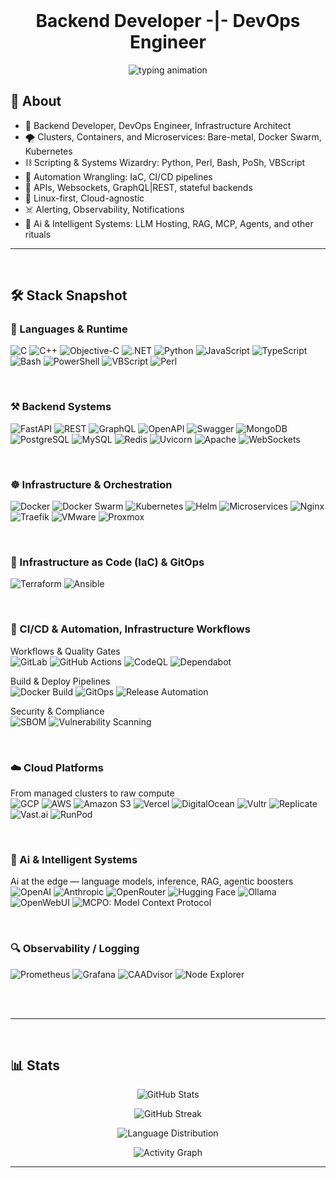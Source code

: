<br>
<h1 align="center">
Backend Developer -|- DevOps Engineer
</h1>

<p align="center">
  <img src="https://readme-typing-svg.demolab.com?font=Fira+Code&weight=300&size=16&pause=1000&color=CCCCCC&background=00000000&center=true&vCenter=true&width=600&height=35&lines=%E2%96%88+automating+the+void;%E2%96%88+orchestrating+chaos&cursor=_&repeat=true" alt="typing animation" />
</p>

## 🧠 About

- 🧱 Backend Developer, DevOps Engineer, Infrastructure Architect
- 🌪️ Clusters, Containers, and Microservices: Bare-metal, Docker Swarm, Kubernetes
- ⛓️ Scripting & Systems Wizardry: Python, Perl, Bash, PoSh, VBScript
- 🔁 Automation Wrangling: IaC, CI/CD pipelines
- 🚧 APIs, Websockets, GraphQL|REST, stateful backends
- 🧬 Linux-first, Cloud-agnostic
- ☠️ Alerting, Observability, Notifications
- 🧠 Ai & Intelligent Systems: LLM Hosting, RAG, MCP, Agents, and other rituals

---

<br>

## 🛠️ Stack Snapshot

### 🧩 Languages & Runtime
![C](https://img.shields.io/badge/C-A8B9CC?style=for-the-badge&logo=c&logoColor=black)
![C++](https://img.shields.io/badge/C%2B%2B-00599C?style=for-the-badge&logo=c%2B%2B&logoColor=white)
![Objective-C](https://img.shields.io/badge/Objective--C-FFFFFF?style=for-the-badge&logo=apple&logoColor=black)
![.NET](https://img.shields.io/badge/.NET-512BD4?style=for-the-badge&logo=dotnet&logoColor=white)
![Python](https://img.shields.io/badge/Python-6BA539?style=for-the-badge&logo=python&logoColor=white)
![JavaScript](https://img.shields.io/badge/JavaScript-F7DF1E?style=for-the-badge&logo=javascript&logoColor=black)
![TypeScript](https://img.shields.io/badge/TypeScript-F7DF1E?style=for-the-badge&logo=typescript&logoColor=black)
![Bash](https://img.shields.io/badge/Bash-2F2F2F?style=for-the-badge&logo=gnubash&logoColor=white)
![PowerShell](https://img.shields.io/badge/PowerShell-3178C6?style=for-the-badge&logo=powershell&logoColor=white)
![VBScript](https://img.shields.io/badge/VBScript-6A5ACD?style=for-the-badge&logo=windows&logoColor=white)
![Perl](https://img.shields.io/badge/Perl-39457E?style=for-the-badge&logo=perl&logoColor=white)

<br>

### ⚒️ Backend Systems
![FastAPI](https://img.shields.io/badge/FastAPI-109989?style=for-the-badge&logo=fastapi&logoColor=white)
![REST](https://img.shields.io/badge/REST-FF6F00?style=for-the-badge&logo=postman&logoColor=white)
![GraphQL](https://img.shields.io/badge/-GraphQL-E10098?style=for-the-badge&logo=graphql&logoColor=white)
![OpenAPI](https://img.shields.io/badge/OpenAPI-6BB?style=for-the-badge&logo=openapiinitiative&logoColor=white)
![Swagger](https://img.shields.io/badge/Swagger-85EA2D?style=for-the-badge&logo=swagger&logoColor=black)
![MongoDB](https://img.shields.io/badge/MongoDB-47A248?style=for-the-badge&logo=mongodb&logoColor=white)
![PostgreSQL](https://img.shields.io/badge/PostgreSQL-336791?style=for-the-badge&logo=postgresql&logoColor=white)
![MySQL](https://img.shields.io/badge/MySQL-4479A1?style=for-the-badge&logo=mysql&logoColor=white)
![Redis](https://img.shields.io/badge/Redis-DC382D?style=for-the-badge&logo=redis&logoColor=white)
![Uvicorn](https://img.shields.io/badge/Uvicorn-806080?style=for-the-badge&logo=uvicorn&logoColor=white)
![Apache](https://img.shields.io/badge/Apache-D22128?style=for-the-badge&logo=apache&logoColor=white)
![WebSockets](https://img.shields.io/badge/WebSockets-010101?style=for-the-badge&logo=socketdotio&logoColor=white)


<br>

### ☸️ Infrastructure & Orchestration
![Docker](https://img.shields.io/badge/Docker-2496ED?style=for-the-badge&logo=docker&logoColor=white)
![Docker Swarm](https://img.shields.io/badge/Docker--Swarm-326CE5?style=for-the-badge&logo=docker&logoColor=white)
![Kubernetes](https://img.shields.io/badge/Kubernetes-326CE5?style=for-the-badge&logo=kubernetes&logoColor=white)
![Helm](https://img.shields.io/badge/Helm-0F1689?style=for-the-badge&logo=helm&logoColor=white)
![Microservices](https://img.shields.io/badge/Microservices-FF6F00?style=for-the-badge&logo=kubernetes&logoColor=white)
![Nginx](https://img.shields.io/badge/nginx-%23009639.svg?style=for-the-badge&logo=nginx&logoColor=white)
![Traefik](https://img.shields.io/badge/Traefik-24A1C1?style=for-the-badge&logo=traefik&logoColor=white)
![VMware](https://img.shields.io/badge/VMware-607078?style=for-the-badge&logo=vmware&logoColor=white)
![Proxmox](https://img.shields.io/badge/proxmox-proxmox?style=for-the-badge&logo=proxmox&logoColor=%23E57000&labelColor=%232b2a33&color=%232b2a33)


<br>

### 🧬 Infrastructure as Code (IaC) & GitOps
![Terraform](https://img.shields.io/badge/Terraform-623CE4?style=for-the-badge&logo=terraform&logoColor=white)
![Ansible](https://img.shields.io/badge/Ansible-EE0000?style=for-the-badge&logo=ansible&logoColor=white)

<br>

### 🚀 CI/CD & Automation, Infrastructure Workflows

Workflows & Quality Gates <br>
![GitLab](https://img.shields.io/badge/gitlab-%23181717.svg?style=for-the-badge&logo=gitlab&logoColor=white)
![GitHub Actions](https://img.shields.io/badge/GitHub%20Actions-2088FF?style=for-the-badge&logo=githubactions&logoColor=white)
![CodeQL](https://img.shields.io/badge/CodeQL-000000?style=for-the-badge&logo=github&logoColor=white)
![Dependabot](https://img.shields.io/badge/Dependabot-025E8C?style=for-the-badge&logo=dependabot&logoColor=white)

Build & Deploy Pipelines <br>
![Docker Build](https://img.shields.io/badge/Docker%20Build-2496ED?style=for-the-badge&logo=docker&logoColor=white)
![GitOps](https://img.shields.io/badge/GitOps-FF6C37?style=for-the-badge&logo=git&logoColor=white)
![Release Automation](https://img.shields.io/badge/Release%20Automation-2088FF?style=for-the-badge&logo=github&logoColor=white)

Security & Compliance <br>
![SBOM](https://img.shields.io/badge/SBOM-FF6B35?style=for-the-badge&logo=npm&logoColor=white)
![Vulnerability Scanning](https://img.shields.io/badge/Vulnerability%20Scanning-FF0000?style=for-the-badge&logo=dependabot&logoColor=white)

<br>


### ☁️ Cloud Platforms
From managed clusters to raw compute <br>
![GCP](https://img.shields.io/badge/GCP-4285F4?style=for-the-badge&logo=googlecloud&logoColor=white)
<img src="https://camo.githubusercontent.com/11213f52bbb62d8e6b5ed077eb8e5646205b55485536e99f65742a02080a5970/68747470733a2f2f637573746f6d2d69636f6e2d6261646765732e64656d6f6c61622e636f6d2f62616467652f4157532d2532334646393930302e7376673f7374796c653d666f722d7468652d6261646765266c6f676f3d617773266c6f676f436f6c6f723d7768697465" alt="AWS" data-canonical-src="https://custom-icon-badges.demolab.com/badge/AWS-%23FF9900.svg?style=for-the-badge&amp;logo=aws&amp;logoColor=white" style="max-width: 100%;">
![Amazon S3](https://img.shields.io/badge/Amazon%20S3-569A31?style=for-the-badge&logo=amazons3&logoColor=white)
![Vercel](https://img.shields.io/badge/Vercel-000000?style=for-the-badge&logo=vercel&logoColor=white)
![DigitalOcean](https://img.shields.io/badge/DigitalOcean-0080FF?style=for-the-badge&logo=digitalocean&logoColor=white)
![Vultr](https://img.shields.io/badge/Vultr-007BFC?style=for-the-badge&logo=vultr&logoColor=white)
![Replicate](https://img.shields.io/badge/Replicate-101010?style=for-the-badge&logo=data:image/svg+xml;base64,PHN2ZyB2aWV3Qm94PSIwIDAgMjczIDEwMCIgeG1sbnM9Imh0dHA6Ly93d3cudzMub3JnLzIwMDAvc3ZnIj48cGF0aCBkPSJNMCAxMDB2LTIuMzhjMC00Ny40NSA1Ny40OCA5LjcxIDk1Ljg5LTE0LjAyQzEzNC40OSA1NC45NiAxMTEuNzYgMjcuMTIgMTE1LjgxIDBjMjUuMS0yLjMyIDUwLjIxIDQ2LjI3IDcwLjYyIDY2LjY4IDU3LjQ4LTQuMTQgODAuMjEgMjIuNCA4Ni4yMiAzMy4zMi01MC4yMSA4LjI6LTg1LjkgNDYuNC0xMDIuODggNzUuMzN6IiBmaWxsPSIjMDBmZjNjIi8+PC9zdmc+&logoColor=white)
![Vast.ai](https://img.shields.io/badge/Vast.ai-5A67D8?style=for-the-badge&logo=nvidia&logoColor=white)
![RunPod](https://img.shields.io/badge/RunPod.io-663399?style=for-the-badge&logo=docker&logoColor=white)

<br>

### 🧠 Ai & Intelligent Systems
Ai at the edge — language models, inference, RAG, agentic boosters <br>
![OpenAI](https://img.shields.io/badge/OpenAI-412991?style=for-the-badge&logo=openai&logoColor=white)
![Anthropic](https://img.shields.io/badge/Anthropic-000000?style=for-the-badge&logo=anthropic&logoColor=white)
![OpenRouter](https://img.shields.io/badge/OpenRouter-E6522C?style=for-the-badge&logo=openai&logoColor=white)
![Hugging Face](https://img.shields.io/badge/HuggingFace-FECC00?style=for-the-badge&logo=huggingface&logoColor=black)
![Ollama](https://img.shields.io/badge/Ollama-FFFFFF?style=for-the-badge&logo=ollama&logoColor=black)
![OpenWebUI](https://img.shields.io/badge/OpenWebUI-%232b2a33?style=for-the-badge&logo=data:image/svg+xml;base64,PHN2ZyBmaWxsPSIjZmZmIiB4bWxucz0iaHR0cDovL3d3dy53My5vcmcvMjAwMC9zdmciIHdpZHRoPSI0OC41IiBoZWlnaHQ9IjQ4LjUiIHZpZXdCb3g9IjAgMCA1Ni4wNiA1Ni4wNiI+PHBhdGggZD0iTTI4IDBBMjggMjggMCAxMDAgMjggNTYgMjggMCAwMDAgMjhaIi8+PHBhdGggZD0iTTMzLjM1IDI3LjE2bC01LjQ2LTMuMTYtNS40NiAzLjE2djYuMzJsNS40NiAzLjE2IDUuNDYtMy4xNnoiLz48L3N2Zz4=&logoColor=white)
![MCPO: Model Context Protocol](https://img.shields.io/badge/MCPO-000000?style=for-the-badge&logo=anthropic&logoColor=white)


<br>

### 🔍 Observability / Logging
![Prometheus](https://img.shields.io/badge/Prometheus-E6522C?style=for-the-badge&logo=prometheus&logoColor=white)
![Grafana](https://img.shields.io/badge/Grafana-F46800?style=for-the-badge&logo=grafana&logoColor=white)
![CAADvisor](https://img.shields.io/badge/CAADvisor-326CE5?style=for-the-badge&logo=kubernetes&logoColor=white)
![Node Explorer](https://img.shields.io/badge/Node%20Explorer-000000?style=for-the-badge&logo=prometheus&logoColor=white)

<br>

<br>

---
<br>

## 📊 Stats

<p align="center">
  <img src="https://github-readme-stats.vercel.app/api?username=JackieTreeh0rn&show_icons=true&theme=dark&hide_border=true&bg_color=0d1117&title_color=58a6ff&icon_color=58a6ff&text_color=c9d1d9&include_all_commits=true&count_private=true&show_owner=true&include_forked=true" alt="GitHub Stats"/>
</p>

<p align="center">
  <img src="https://github-readme-streak-stats.herokuapp.com?user=JackieTreeh0rn&theme=dark&hide_border=true&background=0d1117&stroke=58a6ff&ring=58a6ff&fire=ff6b35&currStreakLabel=58a6ff" alt="GitHub Streak"/>
</p>

<p align="center">
  <img src="https://github-readme-stats.vercel.app/api/top-langs/?username=JackieTreeh0rn&layout=donut-vertical&theme=dark&hide_border=true&bg_color=0d1117&title_color=58a6ff&text_color=c9d1d9&langs_count=12&size_weight=0.5&count_weight=0.5" alt="Language Distribution"/>
</p>

<p align="center">
  <img src="https://github-readme-activity-graph.vercel.app/graph?username=JackieTreeh0rn&theme=github-compact&bg_color=0d1117&color=58a6ff&line=ff6b35&point=58a6ff&area=true&hide_border=true" alt="Activity Graph"/>
</p>



---
